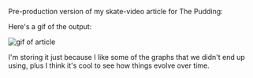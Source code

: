Pre-production version of my skate-video article for The Pudding: 

Here's a gif of the output:

![gif of article](https://github.com/jwilber/skatemusic_article/blob/master/article_demo.gif?raw=true)

I'm storing it just because I like some of the graphs that we didn't end up using, plus I think it's cool to see how things evolve over time.
